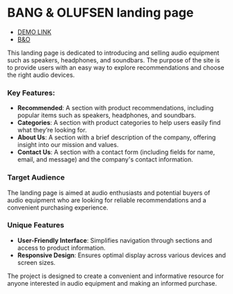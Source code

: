 # BANG & OLUFSEN landing page

- [DEMO LINK](https://pdabizha.github.io/layout_landing-page/)
- [B&O](https://www.figma.com/design/DtkQmQ797hk0nI4KfMi2Uq/BOSE-New-Version?node-id=6817-211&t=YgfEbfOJDR0z0dbw-0)

This landing page is dedicated to introducing and selling audio equipment such as speakers, headphones, and soundbars. The purpose of the site is to provide users with an easy way to explore recommendations and choose the right audio devices.

### Key Features:
- **Recommended**: A section with product recommendations, including popular items such as speakers, headphones, and soundbars.
- **Categories**: A section with product categories to help users easily find what they’re looking for.
- **About Us**: A section with a brief description of the company, offering insight into our mission and values.
- **Contact Us**: A section with a contact form (including fields for name, email, and message) and the company's contact information.

### Target Audience
The landing page is aimed at audio enthusiasts and potential buyers of audio equipment who are looking for reliable recommendations and a convenient purchasing experience.

### Unique Features
- **User-Friendly Interface**: Simplifies navigation through sections and access to product information.
- **Responsive Design**: Ensures optimal display across various devices and screen sizes.

The project is designed to create a convenient and informative resource for anyone interested in audio equipment and making an informed purchase.
